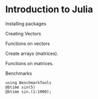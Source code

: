 # Introduction to Julia


Installing packages


Creating Vectors

Functions on vectors


Create arrays (matrices).

Functions on matrices.


Benchmarks

```@repl
using BenchmarkTools
@btime sin(5)
@btime sin.(1:1000);
```
